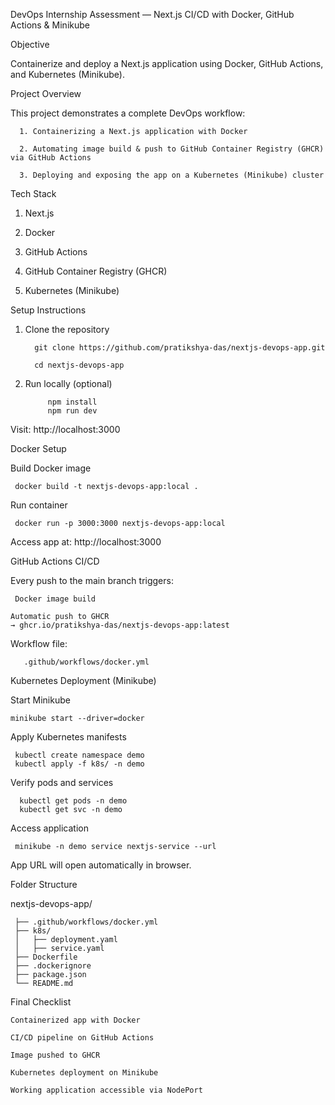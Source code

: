 DevOps Internship Assessment — Next.js CI/CD with Docker, GitHub Actions & Minikube

 Objective

Containerize and deploy a Next.js application using Docker, GitHub Actions, and Kubernetes (Minikube).

Project Overview

This project demonstrates a complete DevOps workflow:

      1. Containerizing a Next.js application with Docker

      2. Automating image build & push to GitHub Container Registry (GHCR) via GitHub Actions

      3. Deploying and exposing the app on a Kubernetes (Minikube) cluster

Tech Stack

   1. Next.js

   2. Docker

   3. GitHub Actions

   4. GitHub Container Registry (GHCR)

   5. Kubernetes (Minikube)

Setup Instructions

1. Clone the repository
   
         git clone https://github.com/pratikshya-das/nextjs-devops-app.git

         cd nextjs-devops-app

3. Run locally (optional)
   
            npm install
            npm run dev


Visit: http://localhost:3000

Docker Setup

Build Docker image

     docker build -t nextjs-devops-app:local .

Run container

     docker run -p 3000:3000 nextjs-devops-app:local


Access app at: http://localhost:3000

GitHub Actions CI/CD

Every push to the main branch triggers:

     Docker image build

    Automatic push to GHCR
    → ghcr.io/pratikshya-das/nextjs-devops-app:latest

Workflow file:

       .github/workflows/docker.yml

Kubernetes Deployment (Minikube)

Start Minikube
    
    minikube start --driver=docker

Apply Kubernetes manifests

     kubectl create namespace demo
     kubectl apply -f k8s/ -n demo

Verify pods and services
      
      kubectl get pods -n demo
      kubectl get svc -n demo

Access application

     minikube -n demo service nextjs-service --url

 App URL will open automatically in browser.

Folder Structure

nextjs-devops-app/

     ├── .github/workflows/docker.yml
     ├── k8s/
     │   ├── deployment.yaml
     │   ├── service.yaml
     ├── Dockerfile
     ├── .dockerignore
     ├── package.json
     └── README.md

Final Checklist

    Containerized app with Docker

    CI/CD pipeline on GitHub Actions

    Image pushed to GHCR

    Kubernetes deployment on Minikube
  
    Working application accessible via NodePort
